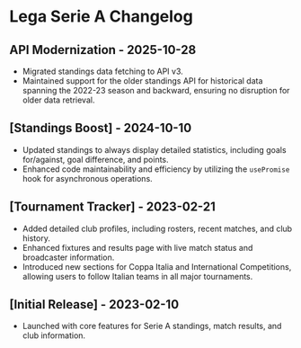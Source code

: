 # Lega Serie A Changelog

## API Modernization - 2025-10-28

- Migrated standings data fetching to API v3.
- Maintained support for the older standings API for historical data spanning the 2022-23 season and backward, ensuring no disruption for older data retrieval.

## [Standings Boost] - 2024-10-10

- Updated standings to always display detailed statistics, including goals for/against, goal difference, and points.
- Enhanced code maintainability and efficiency by utilizing the `usePromise` hook for asynchronous operations.

## [Tournament Tracker] - 2023-02-21

- Added detailed club profiles, including rosters, recent matches, and club history.
- Enhanced fixtures and results page with live match status and broadcaster information.
- Introduced new sections for Coppa Italia and International Competitions, allowing users to follow Italian teams in all major tournaments.

## [Initial Release] - 2023-02-10

- Launched with core features for Serie A standings, match results, and club information.
